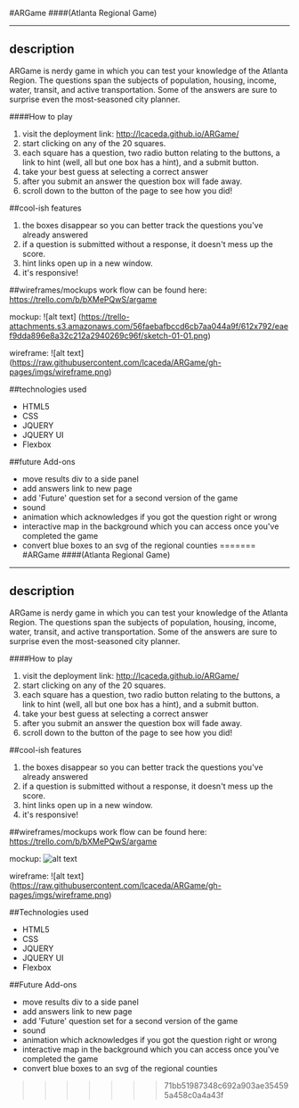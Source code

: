 #ARGame 
####(Atlanta Regional Game)
___
## description
ARGame is nerdy game in which you can test your knowledge of the Atlanta Region. The questions span the subjects of population, housing, income, water, transit, and active transportation. Some of the answers are sure to surprise even the most-seasoned city planner.

####How to play
1. visit the deployment link: <http://lcaceda.github.io/ARGame/>
2. start clicking on any of the 20 squares. 
3. each square has a question, two radio button relating to the buttons, a link to hint (well, all but one box has a hint), and a submit button.
4. take your best guess at selecting a correct answer
5. after you submit an answer the question box will fade away.
6. scroll down to the button of the page to see how you did!

##cool-ish features
1. the boxes disappear so you can better track the questions you've already answered
2. if a question is submitted without a response, it doesn't mess up the score.
3. hint links open up in a new window.
4. it's responsive!


##wireframes/mockups
work flow can be found here: <https://trello.com/b/bXMePQwS/argame>

mockup:
![alt text] (https://trello-attachments.s3.amazonaws.com/56faebafbccd6cb7aa044a9f/612x792/eaef9dda896e8a32c212a2940269c96f/sketch-01-01.png)

wireframe:
![alt text] (https://raw.githubusercontent.com/lcaceda/ARGame/gh-pages/imgs/wireframe.png)


##technologies used

- HTML5
- CSS
- JQUERY
- JQUERY UI
- Flexbox

##future Add-ons
 - move results div to a side panel
 - add answers link to new page
 - add 'Future' question set for a second version of the game
 - sound
 - animation which acknowledges if you got the question right or wrong
 - interactive map in the background which you can access once you've completed the game
 - convert blue boxes to an svg of the regional counties
=======
#ARGame 
####(Atlanta Regional Game)
___
## description
ARGame is nerdy game in which you can test your knowledge of the Atlanta Region. The questions span the subjects of population, housing, income, water, transit, and active transportation. Some of the answers are sure to surprise even the most-seasoned city planner.

####How to play
1. visit the deployment link: <http://lcaceda.github.io/ARGame/>
2. start clicking on any of the 20 squares. 
3. each square has a question, two radio button relating to the buttons, a link to hint (well, all but one box has a hint), and a submit button.
4. take your best guess at selecting a correct answer
5. after you submit an answer the question box will fade away.
6. scroll down to the button of the page to see how you did!

##cool-ish features
1. the boxes disappear so you can better track the questions you've already answered
2. if a question is submitted without a response, it doesn't mess up the score.
3. hint links open up in a new window.
4. it's responsive!


##wireframes/mockups
work flow can be found here: <https://trello.com/b/bXMePQwS/argame>

mockup:
![alt text](https://trello-attachments.s3.amazonaws.com/56faebafbccd6cb7aa044a9f/612x792/eaef9dda896e8a32c212a2940269c96f/sketch-01-01.png)

wireframe:
![alt text] (https://raw.githubusercontent.com/lcaceda/ARGame/gh-pages/imgs/wireframe.png)


##Technologies used

- HTML5
- CSS
- JQUERY
- JQUERY UI
- Flexbox

##Future Add-ons
 - move results div to a side panel
 - add answers link to new page
 - add 'Future' question set for a second version of the game
 - sound
 - animation which acknowledges if you got the question right or wrong
 - interactive map in the background which you can access once you've completed the game
 - convert blue boxes to an svg of the regional counties
>>>>>>> 71bb51987348c692a903ae354595a458c0a4a43f

